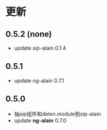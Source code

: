 
# 更新

## 0.5.2 (none)

* update sip-alain 0.1.4

## 0.5.1

* update ng-alain 0.7.1

## 0.5.0

* 抽sip组件和delon.module到sip-alain
* update **ng-alain**  0.7.0
